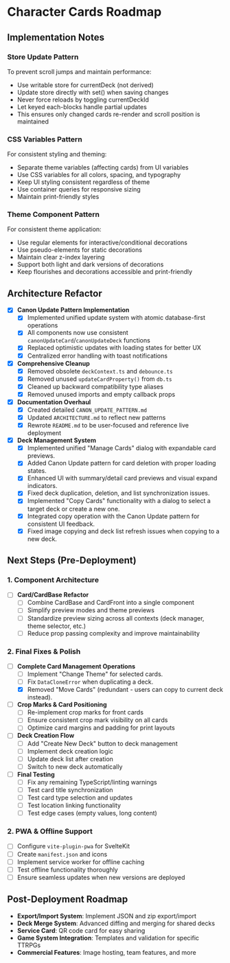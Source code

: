 # Character Cards Roadmap

## Implementation Notes

### Store Update Pattern
To prevent scroll jumps and maintain performance:
- Use writable store for currentDeck (not derived)
- Update store directly with set() when saving changes
- Never force reloads by toggling currentDeckId
- Let keyed each-blocks handle partial updates
- This ensures only changed cards re-render and scroll position is maintained

### CSS Variables Pattern
For consistent styling and theming:
- Separate theme variables (affecting cards) from UI variables
- Use CSS variables for all colors, spacing, and typography
- Keep UI styling consistent regardless of theme
- Use container queries for responsive sizing
- Maintain print-friendly styles

### Theme Component Pattern
For consistent theme application:
- Use regular elements for interactive/conditional decorations
- Use pseudo-elements for static decorations
- Maintain clear z-index layering
- Support both light and dark versions of decorations
- Keep flourishes and decorations accessible and print-friendly

## Architecture Refactor

- [x] **Canon Update Pattern Implementation**
  - [x] Implemented unified update system with atomic database-first operations
  - [x] All components now use consistent `canonUpdateCard`/`canonUpdateDeck` functions
  - [x] Replaced optimistic updates with loading states for better UX
  - [x] Centralized error handling with toast notifications
- [x] **Comprehensive Cleanup**
  - [x] Removed obsolete `deckContext.ts` and `debounce.ts`
  - [x] Removed unused `updateCardProperty()` from `db.ts`
  - [x] Cleaned up backward compatibility type aliases
  - [x] Removed unused imports and empty callback props
- [x] **Documentation Overhaul**
  - [x] Created detailed `CANON_UPDATE_PATTERN.md`
  - [x] Updated `ARCHITECTURE.md` to reflect new patterns
  - [x] Rewrote `README.md` to be user-focused and reference live deployment
- [x] **Deck Management System**
  - [x] Implemented unified "Manage Cards" dialog with expandable card previews.
  - [x] Added Canon Update pattern for card deletion with proper loading states.
  - [x] Enhanced UI with summary/detail card previews and visual expand indicators.
  - [x] Fixed deck duplication, deletion, and list synchronization issues.
  - [x] Implemented "Copy Cards" functionality with a dialog to select a target deck or create a new one.
  - [x] Integrated copy operation with the Canon Update pattern for consistent UI feedback.
  - [x] Fixed image copying and deck list refresh issues when copying to a new deck.

## Next Steps (Pre-Deployment)

### 1. Component Architecture

- [ ] **Card/CardBase Refactor**
  - [ ] Combine CardBase and CardFront into a single component
  - [ ] Simplify preview modes and theme previews
  - [ ] Standardize preview sizing across all contexts (deck manager, theme selector, etc.)
  - [ ] Reduce prop passing complexity and improve maintainability

### 2. Final Fixes & Polish

- [ ] **Complete Card Management Operations**
  - [ ] Implement "Change Theme" for selected cards.
  - [ ] Fix `DataCloneError` when duplicating a deck.
  - [x] Removed "Move Cards" (redundant - users can copy to current deck instead).

- [ ] **Crop Marks & Card Positioning**
  - [ ] Re-implement crop marks for front cards
  - [ ] Ensure consistent crop mark visibility on all cards
  - [ ] Optimize card margins and padding for print layouts
- [ ] **Deck Creation Flow**
  - [ ] Add "Create New Deck" button to deck management
  - [ ] Implement deck creation logic
  - [ ] Update deck list after creation
  - [ ] Switch to new deck automatically
- [ ] **Final Testing**
  - [ ] Fix any remaining TypeScript/linting warnings
  - [ ] Test card title synchronization
  - [ ] Test card type selection and updates
  - [ ] Test location linking functionality
  - [ ] Test edge cases (empty values, long content)

### 2. PWA & Offline Support

- [ ] Configure `vite-plugin-pwa` for SvelteKit
- [ ] Create `manifest.json` and icons
- [ ] Implement service worker for offline caching
- [ ] Test offline functionality thoroughly
- [ ] Ensure seamless updates when new versions are deployed

## Post-Deployment Roadmap

- **Export/Import System**: Implement JSON and zip export/import
- **Deck Merge System**: Advanced diffing and merging for shared decks
- **Service Card**: QR code card for easy sharing
- **Game System Integration**: Templates and validation for specific TTRPGs
- **Commercial Features**: Image hosting, team features, and more
